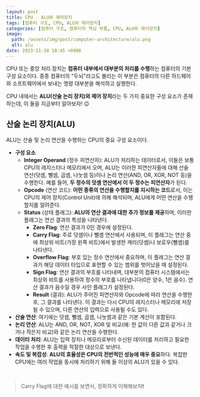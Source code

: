 ```yaml
---
layout: post
title: CPU - ALU와 제어장치
tags: [컴퓨터 구조, CPU, ALU와 제어장치]
categories: [컴퓨터 구조, 컴퓨터의 핵심 부품, CPU, ALU와 제어장치]
image:
  path: /assets/img/post/computer-architecture/alu.png
  alt: alu
date: 2023-11-30 18:45 +0900
---
```


CPU 또는 중앙 처리 장치는 **컴퓨터 내부에서 대부분의 처리를 수행**하는 컴퓨터의 기본 구성 요소이다. 종종 컴퓨터의 "두뇌"라고도 불리는 이 부분은 컴퓨터의 다른 하드웨어와 소프트웨어에서 보내는 명령 대부분을 해석하고 실행한다.

CPU 내에서는 **ALU(산술 논리 장치)와 제어 장치**라는 두 가지 중요한 구성 요소가 존재하는데, 이 둘을 지금부터 알아보자! 😉

## 산술 논리 장치(ALU)

ALU는 산술 및 논리 연산을 수행하는 CPU의 중요 구성 요소이다.

- **구성 요소**
  - **Integer Operand** (정수 피연산자): ALU가 처리하는 데이터로서, 이들은 보통 CPU의 레지스터나 메모리에서 오며, ALU는 이러한 피연산자들에 대해 산술 연산(덧셈, 뺄셈, 곱셈, 나눗셈 등)이나 논리 연산(AND, OR, XOR, NOT 등)을 수행한다. 예를 들어, **두 정수의 덧셈 연산에서 이 두 정수는 피연산자**가 된다.
  - **Opcode** (연산 코드): **어떤 종류의 연산을 수행할지를 지시하는 코드**로서, 이는 CPU의 제어 장치(Control Unit)에 의해 해석되며, ALU에게 어떤 연산을 수행할지를 알려준다.
  - **Status** (상태 플래그): **ALU의 연산 결과에 대한 추가 정보를 제공**하며, 이러한 플래그는 연산 결과의 특성을 나타낸다.
    - **Zero Flag**: 연산 결과가 0인 경우에 설정된다.
    - **Carry Flag**: 주로 덧셈이나 뺄셈 연산에서 사용되며, 이 플래그는 연산 중에 최상위 비트(가장 왼쪽 비트)에서 발생한 캐리(덧셈)나 보로우(뺄셈)를 나타낸다.
    - **Overflow Flag**: 부호 있는 정수 연산에서 중요하며, 이 플래그는 연산 결과가 해당 데이터 타입으로 표현할 수 있는 범위를 벗어났을 때 설정된다.
    - **Sign Flag**: 연산 결과의 부호를 나타내며, 대부분의 컴퓨터 시스템에서는 최상위 비트를 사용하여 정수의 부호를 나타냅니다(0은 양수, 1은 음수). 연산 결과가 음수일 경우 사인 플래그가 설정된다.
    - **Result** (결과): ALU가 주어진 피연산자와 Opcode에 따라 연산을 수행한 후, 그 결과를 나타낸다. 이 결과는 다시 CPU의 레지스터나 메모리에 저장될 수 있으며, 다른 연산의 입력으로 사용될 수도 있다.
- **산술 연산**: 여기에는 덧셈, 뺄셈, 곱셈, 나눗셈과 같은 기본 계산이 포함된다.
- **논리 연산**: ALU는 AND, OR, NOT, XOR 및 비교(예: 한 값이 다른 값과 같거나 크거나 작은지 비교)와 같은 논리 연산을 수행한다.
- **데이터 처리**: ALU는 입력 장치나 메모리로부터 수신된 데이터를 처리하고 필요한 작업을 수행한 후 출력을 적절한 대상으로 보낸다.
- **속도 및 복잡성**: **ALU의 효율성은 CPU의 전반적인 성능에 매우 중요**하다. 복잡한 CPU에는 여러 작업을 동시에 처리하기 위해 둘 이상의 ALU가 있을 수 있다.

<br>

> Carry Flag에 대한 예시를 보면서, 정확하게 이해해보자❗️

<!-- ### 덧셈에서의 캐리 플래그 예시

예를 들어, 240과 20을 더한다고 가정해 보자.

1. 240의 8비트 표현: 1111 0000 <br>
2. 20의 8비트 표현: 0001 0100 <br>
3. 두 수를 더한다: 1111 0000 + 0001 0100 = 1 0000 0100 <br>

이 연산의 결과는 9비트가 필요하다. 하지만 우리가 사용하는 것은 8비트 정수이므로, 최상위 비트(9번째 비트)는 무시된다. 결과적으로, 8비트로 표현된 결과는 0000 0100 (10진수로 4)이 되며, 여기서 최상위 비트에서 발생한 '1'이 캐리이다. 이 경우, 캐리 플래그는 설정된다. (캐리 플래그 = 1)

### 뺄셈에서의 캐리 플래그 예시

예를 들어, 100에서 200을 뺀다고 가정해 보자.

1. 100의 8비트 표현: 0110 0100
2. 200의 8비트 표현: 1100 1000
3. 두 수를 뺀다: 0110 0100 - 1100 1000

이 경우, 빼는 수(100)가 뺄 수(200)보다 작기 때문에 이런 상황에서는 캐리(또는 보로우) 플래그가 설정된다.

> 그렇다면 뺼셈은 어떻게 처리하지..? <br>
> 컴퓨터는 뺼셈을 하지 못하기때문에 2의 보수법와 같은 규칙을 이용해 덧셈 연산으로 계산한다. -->
